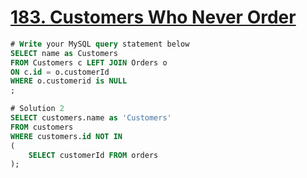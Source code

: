 # [183. Customers Who Never Order](https://leetcode.com/problems/customers-who-never-order/?envType=study-plan&id=sql-i)

```sql
# Write your MySQL query statement below
SELECT name as Customers
FROM Customers c LEFT JOIN Orders o
ON c.id = o.customerId
WHERE o.customerid is NULL
;

# Solution 2
SELECT customers.name as 'Customers'
FROM customers
WHERE customers.id NOT IN
(
    SELECT customerId FROM orders
);

```
